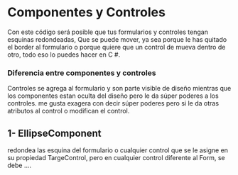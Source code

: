 # Componentes y Controles

Con este código será posible que tus formularios y controles tengan esquinas redondeadas, Que se puede mover, ya sea porque le has quitado el border al formulario o porque quiere
que un control de mueva dentro de otro, todo eso lo puedes hacer en C #.

### Diferencia entre componentes y controles

Controles se agrega al formulario y son parte visible de diseño mientras que los componentes estan oculta del diseño pero le da súper poderes a los controles. me gusta exagera con decir súper poderes pero si le da otras atributos al control o modifican el control.

## 1- EllipseComponent

redondea las esquina del formulario o cualquier control que se le asigne en su propiedad TargeControl, pero en cualquier control diferente al Form, se debe ....
